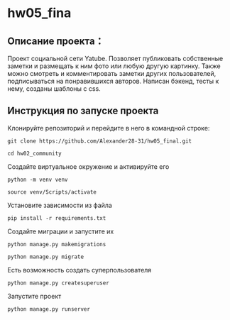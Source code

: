 # hw05_fina
## Описание проекта：
Проект социальной сети Yatube. Позволяет публиковать собственные заметки и размещать к ним фото или любую другую картинку. Также можно смотреть и комментировать заметки других пользователей, подписываться на понравившихся авторов. Написан бэкенд, тесты к нему, созданы шаблоны с css.
 ## Инструкция по запуске проекта

Клонируйте репозиторий и перейдите в него в командной строке:
```
git clone https://github.com/Alexander28-31/hw05_final.git
```
```
cd hw02_community 
```

Создайте виртуальное окружение и активируйте его
```
python -m venv venv
```
```
source venv/Scripts/activate
```

Установите зависимости из файла 
```
pip install -r requirements.txt
```

Создайте миграции и запустите их
```
python manage.py makemigrations
```
```
python manage.py migrate
```

Есть возможность создать суперпользователя
```
python manage.py createsuperuser 
```

Запустите проект
```
python manage.py runserver
```
